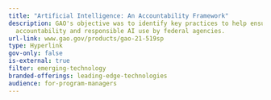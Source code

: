 ```yaml
---
title: "Artificial Intelligence: An Accountability Framework"
description: GAO's objective was to identify key practices to help ensure
  accountability and responsible AI use by federal agencies.
url-link: www.gao.gov/products/gao-21-519sp
type: Hyperlink
gov-only: false
is-external: true
filter: emerging-technology
branded-offerings: leading-edge-technologies
audience: for-program-managers
---
```

